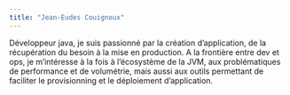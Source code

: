 ```yaml
---
title: "Jean-Eudes Couignoux"
---
```

Développeur java, je suis passionné par la création d’application, de la récupération du besoin à la mise en production.
A la frontière entre dev et ops, je m’intéresse à la fois à l’écosystème de la JVM, aux problématiques de performance et de volumétrie, mais aussi aux outils permettant de faciliter le provisionning et le déploiement d’application.
